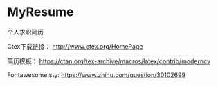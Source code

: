 ﻿# MyResume
个人求职简历

Ctex下载链接：
http://www.ctex.org/HomePage

简历模板：
https://ctan.org/tex-archive/macros/latex/contrib/moderncv

Fontawesome.sty:
https://www.zhihu.com/question/30102699